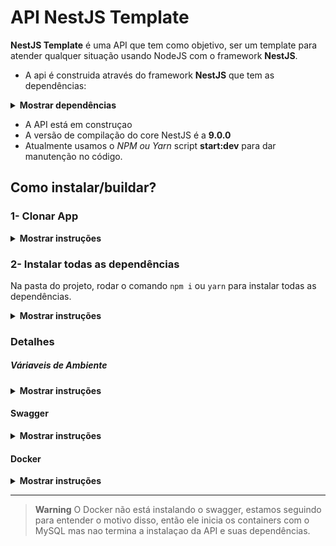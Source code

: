 # API NestJS Template

**NestJS Template** é uma API que tem como objetivo, ser um template para atender qualquer situação usando NodeJS com o framework **NestJS**.

 * A api é construida através do framework **NestJS** que tem as dependências:
<details><summary><b>Mostrar dependências</b></summary>

 ```
 @nestjs/axios
 @nestjs/config
 @nestjs/jwt
 @nestjs/passport
 @nestjs/swagger
 @nestjs/typeorm
 bcrypt
 class-transformer
 class-validator
 helmet
 mysql2
 passport
 passport-jwt
 passport-local
 typeorm
 ```
</details>


 * A API está em construçao
 * A versão de compilação do core NestJS é a **9.0.0**
 * Atualmente usamos o *NPM ou Yarn* script **start:dev** para dar manutenção no código.


## Como instalar/buildar?
### 1- Clonar App

<details><summary><b>Mostrar instruções</b></summary>

* Após copiar o caminho do repositorio
* Crie um diretório (sem espaços e caracteres especiais)
* Abra o GitBash dentro da pasta criada e coloque o comando `git clone + url`
* *O Git irá clonar o projeto no seu PC*

</details>

### 2- Instalar todas as dependências

Na pasta do projeto, rodar o comando `npm i` ou `yarn` para instalar todas as dependências.

<details><summary><b>Mostrar instruções</b></summary>

* Abra sua IDE ou Editor de códigos
* Digite `npm run dev` ou `yarn dev` no terminal para rodas em ambiente de desenvolvimento
* Para build do projeto usamos o script `npm run build` ou `yarn build`
</details>

### Detalhes
##### Váriaveis de Ambiente
<details><summary><b>Mostrar instruções</b></summary>

```
src
├── common
│   └── envs
│   │   ├── development.env
│   │   ├── production.env
│   │   ├── local.env
│   └── helpers
│   │   ├── env.helper.ts
...etc.
```

Para ambiente de desenvolvimento, digite no terminal: `npm run start:dev` \
Para ambiente de produçao, digite no terminal: `npm run start:prod`
</details>

#### Swagger
<details><summary><b>Mostrar instruções</b></summary>
Para acessar as rotas e documentaçao das rotas e suas propriedades basta acessar ao endpoint: http://localhost:5555/v1/docs

Para ver a documentaçao em JSON basta adicionar `-json` no fim do link: http://localhost:5555/v1/docs-json

Para ver a documentaçao em YML basta adicionar `-yaml` no fim do link: http://localhost:5555/v1/docs-yaml
</details>

#### Docker
<details><summary><b>Mostrar instruções</b></summary>

Para rodar a aplicaçao instale o Docker em sua máquina e utilize o comando `docker-compose up -d` para rodar em modo detached.

O Docker sobe os containers do NodeJS usando o NestJS como framework dependendo do serviço **db** que tem a imagem do MySQL para testarmos o funcionamento da API com a integraçao ao banco de dados.

As variavéis de ambientes do MySQL se encontram na pasta **envs** localizada nas váriaveis de ambiente.
</details>

 ---
> **Warning**
> O Docker não está instalando o swagger, estamos seguindo para entender o motivo disso, então ele inicia os containers com o MySQL mas nao termina a instalaçao da API e suas dependências.
